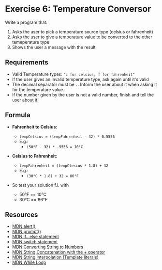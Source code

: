 # Exercise 6: Temperature Conversor

Write a program that:

1. Asks the user to pick a temperature source type (celsius or fahrenheit)
2. Asks the user to give a temperature value to be converted to the other temeperature type
3. Shows the user a message with the result

## Requirements

- Valid Temperature types: `"c for celsius, f for fahrenheit"`
- If the user gives an invalid temperature type, ask again until it's valid
- The decimal separator must be `.`. Inform the user about it when asking it for the temperature value.
- If the number given by the user is not a valid number, finish and tell the user about it.

## Formula

- **Fahrenheit to Celsius:**

  - `tempCelsius = (tempFahrenheit - 32) * 0.5556`
  - E.g.:
    - `(50°F - 32) * .5556 = 10°C`

- **Celsius to Fahrenheit:**

  - `tempFahrenheit = (tempClesius * 1.8) + 32`
  - E.g.:
    - `(30°C * 1.8) + 32 = 86°F`

- So test your solution f.i. with
  - 50°F == 10°C
  - 30°C == 86°F

## Resources

- [MDN alert()](https://developer.mozilla.org/en-US/docs/Web/API/Window/alert)
- [MDN prompt()](https://developer.mozilla.org/en-US/docs/Web/API/Window/prompt)
- [MDN if...else statement](https://developer.mozilla.org/en-US/docs/Web/JavaScript/Reference/Statements/if...else)
- [MDN switch statement](https://developer.mozilla.org/en-US/docs/Web/JavaScript/Reference/Statements/switch)
- [MDN Converting String to Numbers](https://developer.mozilla.org/en-US/docs/Web/JavaScript/Reference/Global_Objects/Number#convert_numeric_strings_and_null_to_numbers)
- [MDN String Concatenation with the + operator](https://developer.mozilla.org/en-US/docs/Web/JavaScript/Reference/Operators/Addition#string_concatenation)
- [MDN String interpolation (Template literals)](https://developer.mozilla.org/en-US/docs/Web/JavaScript/Reference/Template_literals)
- [MDN While Loop](https://developer.mozilla.org/en-US/docs/Web/JavaScript/Reference/Statements/while)
